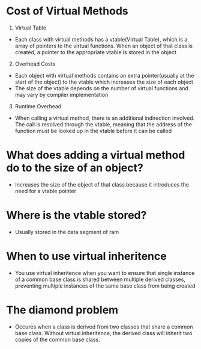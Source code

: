 # Cost of Virtual Methods
1. Virtual Table
- Each class with virtual methods has a vtable(Virtual Table), which is a array of pointers to the virtual functions. When an object of that class is created, a pointer to the appropriate vtable is stored in the object
2. Overhead Costs
- Each object with virtual methods contains an extra pointer(usually at the start of the object) to the vtable which increases the size of each object 
- The size of the vtable depends on the number of virtual functions and may vary by compiler implementation
3. Runtime Overhead
- When calling a virtual method, there is an additional indirection involved. The call is resolved through the vtable, meaning that the address of the function must be looked up in the vtable before it can be called

# What does adding a virtual method do to the size of an object?
- Increases the size of the object of that class because it introduces the need for a vtable pointer 

# Where is the vtable stored?
- Usually stored in the data segment of ram

# When to use virtual inheritence
- You use virtual inheritence when you want to ensure that single instance of a common base class is shared between multiple derived classes, preventing multiple instances of the same base class from being created

# The diamond problem
- Occures when a class is derived from two classes that share a common base class. Without virtual inheritence, the derived class will inherit two copies of the common base class.